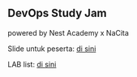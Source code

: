## DevOps Study Jam

powered by Nest Academy x NaCita

Slide untuk peserta: [di sini](https://docs.google.com/presentation/d/1MC4wCidFfZ_LkawH6_Wbb7UUA82mHdgnOjNsqJqvfpg/edit?usp=sharing)

LAB list: [di sini](https://docs.google.com/spreadsheets/d/1xqCsKCi0bHOcBDXdVTo4kduEJZsnS1phoP_7X2A0uWM/edit?usp=sharing)